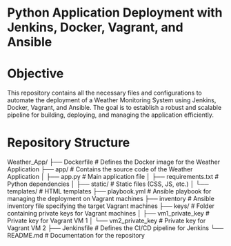 # Python Application Deployment with Jenkins, Docker, Vagrant, and Ansible

# Objective
This repository contains all the necessary files and configurations to automate the deployment of a Weather Monitoring System using Jenkins, Docker, Vagrant, and Ansible. The goal is to establish a robust and scalable pipeline for building, deploying, and managing the application efficiently.

# Repository Structure 
Weather_App/
├── Dockerfile                  # Defines the Docker image for the Weather Application
├── app/                        # Contains the source code of the Weather Application
│   ├── app.py                  # Main application file
│   ├── requirements.txt        # Python dependencies
│   ├── static/                 # Static files (CSS, JS, etc.)
│   └── templates/              # HTML templates
├── playbook.yml                # Ansible playbook for managing the deployment on Vagrant machines
├── inventory                   # Ansible inventory file specifying the target Vagrant machines
├── keys/                       # Folder containing private keys for Vagrant machines
│   ├── vm1_private_key         # Private key for Vagrant VM 1
│   └── vm2_private_key         # Private key for Vagrant VM 2
├── Jenkinsfile                 # Defines the CI/CD pipeline for Jenkins
└── README.md                   # Documentation for the repository
